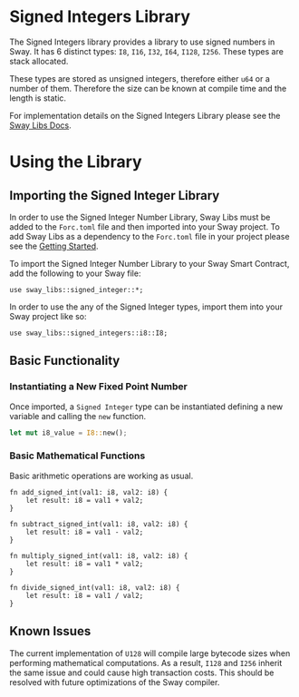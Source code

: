 # Signed Integers Library

The Signed Integers library provides a library to use signed numbers in Sway. It has 6 distinct types: `I8`, `I16`, `I32`, `I64`, `I128`, `I256`. These types are stack allocated.

These types are stored as unsigned integers, therefore either `u64` or a number of them. Therefore the size can be known at compile time and the length is static. 

For implementation details on the Signed Integers Library please see the [Sway Libs Docs](https://fuellabs.github.io/sway-libs/master/sway_libs/signed_integers/index.html).

# Using the Library

## Importing the Signed Integer Library

In order to use the Signed Integer Number Library, Sway Libs must be added to the `Forc.toml` file and then imported into your Sway project. To add Sway Libs as a dependency to the `Forc.toml` file in your project please see the [Getting Started](../../../getting_started/index.md).

To import the Signed Integer Number Library to your Sway Smart Contract, add the following to your Sway file:

```sway
use sway_libs::signed_integer::*;
```

In order to use the any of the Signed Integer types, import them into your Sway project like so:

```sway
use sway_libs::signed_integers::i8::I8;
```

## Basic Functionality

### Instantiating a New Fixed Point Number

Once imported, a `Signed Integer` type can be instantiated defining a new variable and calling the `new` function.

```rust
let mut i8_value = I8::new();
```

### Basic Mathematical Functions

Basic arithmetic operations are working as usual.

```sway
fn add_signed_int(val1: i8, val2: i8) {
    let result: i8 = val1 + val2;
}

fn subtract_signed_int(val1: i8, val2: i8) {
    let result: i8 = val1 - val2;
}

fn multiply_signed_int(val1: i8, val2: i8) {
    let result: i8 = val1 * val2;
}

fn divide_signed_int(val1: i8, val2: i8) {
    let result: i8 = val1 / val2;
}
```

## Known Issues
The current implementation of `U128` will compile large bytecode sizes when performing mathematical computations. As a result, `I128` and `I256` inherit the same issue and could cause high transaction costs. This should be resolved with future optimizations of the Sway compiler.
